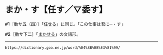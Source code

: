 # まか・す【任す／▽委す】

**\#1**［動サ五（四）］「[任せる](https://dictionary.goo.ne.jp/word/%E4%BB%BB%E3%81%9B%E3%82%8B/#jn-207228)」に同じ。「この仕事は君に─・す」

**\#2**［動サ下二］「[まかせる](https://dictionary.goo.ne.jp/word/%E4%BB%BB%E3%81%9B%E3%82%8B/#jn-207228)」の文語形。

---
`https://dictionary.goo.ne.jp/word/%E4%BB%BB%E3%81%99/`